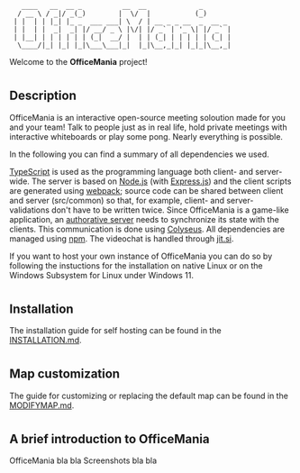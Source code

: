 ```
   ____   __  __ _          __  __             _       
  / __ \ / _|/ _(_)        |  \/  |           (_)      
 | |  | | |_| |_ _  ___ ___| \  / | __ _ _ __  _  __ _ 
 | |  | |  _|  _| |/ __/ _ \ |\/| |/ _` | '_ \| |/ _` |
 | |__| | | | | | | (_|  __/ |  | | (_| | | | | | (_| |
  \____/|_| |_| |_|\___\___|_|  |_|\__,_|_| |_|_|\__,_|
```

Welcome to the **OfficeMania** project! 
#
## Description

OfficeMania is an interactive open-source meeting soloution made for you and your team! Talk to people just as in real life, hold private meetings with interactive whiteboards or play some pong. Nearly everything is possible.

In the following you can find a summary of all dependencies we used.

[TypeScript](https://www.typescriptlang.org/) is used as the programming language both client- and server-wide. The server is based on [Node.js](https://nodejs.org/en/) (with [Express.js](https://expressjs.com/de/)) and the client scripts are generated using [webpack](https://webpack.js.org/); source code can be shared between client and server (src/common) so that, for example, client- and server-validations don't have to be written twice. Since OfficeMania is a game-like application, an [authorative server](https://www.gabrielgambetta.com/client-server-game-architecture.html) needs to synchronize its state with the clients. This communication is done using [Colyseus](https://www.colyseus.io/). All dependencies are managed using [npm](https://www.npmjs.com/). The videochat is handled through [jit.si](https://www.jitsi.org/).

If you want to host your own instance of OfficeMania you can do so by following the instuctions for the installation on native Linux or on the Windows Subsystem for Linux under Windows 11.


#
## Installation

The installation guide for self hosting can be found in the [INSTALLATION.md](INSTALLATION.md).

#
## Map customization

The guide for customizing or replacing the default map can be found in the [MODIFYMAP.md](MODIFYMAP.md).


#
## A brief introduction to OfficeMania

OfficeMania bla bla
Screenshots bla bla